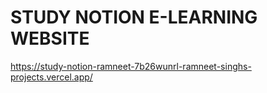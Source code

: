 # STUDY NOTION E-LEARNING WEBSITE
https://study-notion-ramneet-7b26wunrl-ramneet-singhs-projects.vercel.app/
